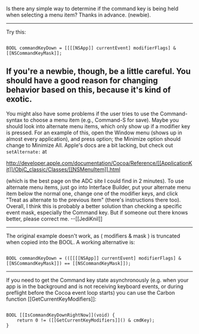 

Is there any simple way to determine if the command key is being held when selecting a menu item?  Thanks in advance.  (newbie).

----

Try this:

<code>
BOOL commandKeyDown = [[[[NSApp]] currentEvent] modifierFlags] & [[NSCommandKeyMask]];
</code>

If you're a newbie, though, be a little careful.  You should have a good reason for changing behavior based on this, because it's kind of exotic.
----
You might also have some problems if the user tries to use the Command-<key> syntax to choose a menu item (e.g., Command-S for save). Maybe you should look into alternate menu items, which only show up if a modifier key is pressed. For an example of this, open the Window menu (shows up in almost every application), and press option; the Minimize option should change to Minimize All. Apple's docs are a bit lacking, but check out <code>setAlternate:</code> at

http://developer.apple.com/documentation/Cocoa/Reference/[[ApplicationKit]]/ObjC_classic/Classes/[[NSMenuItem]].html

(which is the best page on the ADC site I could find in 2 minutes). To use alternate menu items, just go into Interface Builder, put your alternate menu item below the normal one, change one of the modifier keys, and click "Treat as alternate to the previous item" (there's instructions there too). Overall, I think this is probably a better solution than checking a specific event mask, especially the Command key. But if someone out there knows better, please correct me. --[[JediKnil]]

----
The original example doesn't work, as ( modifiers & mask ) is truncated when copied into the BOOL.
A working alternative is:

<code>
BOOL commandKeyDown = (([[[[NSApp]] currentEvent] modifierFlags] & [[NSCommandKeyMask]]) == [[NSCommandKeyMask]]);
</code>

----

If you need to get the Command key state asynchronously (e.g. when your app is in the background and is not receiving keyboard events, or during preflight before the Cocoa event loop starts) you can use the Carbon function [[GetCurrentKeyModifiers]]:

<code>
BOOL [[IsCommandKeyDownRightNow]](void) {
	return 0 != ([[GetCurrentKeyModifiers]]() & cmdKey);
}
</code>